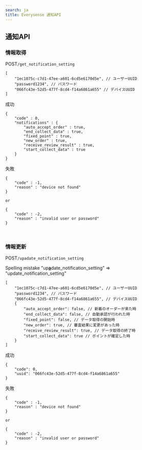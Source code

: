 ```yaml
---
search: ja
title: Everysense 通知API
---
```


## 通知API
### 情報取得
<label class="label">POST</label>`/get_notification_setting`
```
[
    "1ec1075c-c7d1-47ee-a601-6cd5e6170d5e", // ユーザーUUID
    "password1234", // パスワード
    "066fc43e-52d5-477f-8cd4-f14a6861a655" // デバイスUUID
]
```
<label class="label success">成功</label>
```
{
    "code" : 0,
    "notifications" : {
        "auto_accept_order" : true,
        "end_collect_data" : true,
        "fixed_point" : true,
        "new_order" : true,
        "receive_review_result" : true,
        "start_collect_data" : true
    }
}
```
<label class="label danger">失敗</label>
```
{
    "code" : -1,
    "reason" : "device not found"
}

or

{
    "code" : -2,
    "reason" : "invalid user or password"
}
```
<br>

### 情報更新
<label class="label">POST</label>`/upadate_notification_setting`
<p class="warning">
    Spelling mistake
    "up<b><u>a</u></b>date_notification_setting" => "update_notification_setting"
</p>

```
[
    "1ec1075c-c7d1-47ee-a601-6cd5e6170d5e", // ユーザーUUID
    "password1234", // パスワード
    "066fc43e-52d5-477f-8cd4-f14a6861a655", // デバイスUUID
    {
        "auto_accept_order": false, // 新着のオーダーが来た時
        "end_collect_data": false, // 自動承認が行われた時
        "fixed_point": false, // データ取得の開始時
        "new_order": true, // 審査結果に変更があった時
        "receive_review_result": true, // データ取得の終了時
        "start_collect_data": true // ポイントが確定した時
    }
]
```
<label class="label success">成功</label>
```
{
    "code": 0,
    "uuid": "066fc43e-52d5-477f-8cd4-f14a6861a655"
}
```
<label class="label danger">失敗</label>
```
{
    "code" : -1,
    "reason" : "device not found"
}

or

{
    "code" : -2,
    "reason" : "invalid user or password"
}
```
<br>
